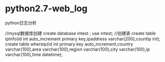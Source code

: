 # python2.7-web_log
python日志分析

//mysql数据库创建
create database intest ;
use intest;
//创建表
create table ipinfo(id int auto_increment primary key,ipaddress varchar(200),countip int);
create table whereip(id int primary key auto_increment,country varchar(100),area varchar(100),region varchar(100),city varchar(100),ip varchar(100),time datetime);
